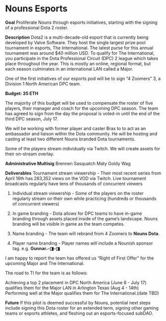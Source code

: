 # Nouns Esports

**Goal**
Proliferate Nouns through esports initiatives, starting with the signing of a professional Dota 2 roster.

**Description**
Dota2 is a multi-decade-old esport that is currently being developed by Valve Software. They host the single largest prize pool tournament in esports, The International. The latest purse for this annual tournament was around $40 million USD. To qualify for The International, you participate in the Dota Professional Circuit (DPC) 2 league which takes place throughout the year. This is mostly an online, regional format, but each season culminates in an international LAN called a Major.

One of the first initiatives of our esports pod will be to sign “4 Zoomers” 3, a Division 1 North American DPC team.

**Budget: 35 ETH**

The majority of this budget will be used to compensate the roster of five players, their manager and coach for the upcoming DPC season. The team has agreed to sign from the day the proposal is voted-in until the end of the third DPC season, July 17.

We will be working with former player and caster Brax to to act as an ambassador and liaison within the Dota community. He will be hosting and casting at least two different Nouns branded Dota tournaments.

Some of the players stream individually via Twitch. We will create assets for their on-stream overlay.

**Administrative Multisig**
Brennen
Sasquatch
Maty
Goldy
Wag

**Deliverables**
Tournament stream viewership - Their most recent series from April 16th has 283,352 views on the VOD via Twitch. Live tournament broadcasts regularly have tens of thousands of concurrent viewers

1. Individual stream viewership - Some of the players on the roster regularly stream on their own while practicing (hundreds or thousands of concurrent viewers)

2. In game branding - Dota allows for DPC teams to have in-game branding through assets placed inside of the game’s landscape. Nouns branding will be visible in game as the team competes.

3. Name branding - The team will rebrand from 4 Zoomers to **Nouns Dota**.

4. Player name branding - Player names will include a Nounish sponsor tag. e.g. **Gunnar.⌐◨-◨**

I am happy to report the team has offered us “Right of First Offer” for the upcoming Major and The International.

The road to TI for the team is as follows:

Achieving a top 2 placement in DPC North America (June 6 - July 17) qualifies them for the Major LAN in Arlington Texas (Aug 4 - 14th)
Performing well at the Major qualifies them for The International.(date TBD)

**Future**
If this pilot is deemed successful by Nouns, potential next steps include signing this Dota roster for an extended term, signing other gaming teams or esports athletes, and fleshing out an esports-focused subDAO.
